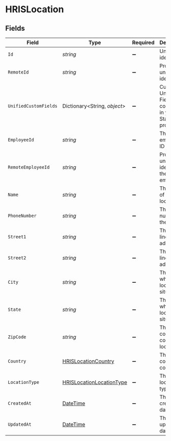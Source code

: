 # HRISLocation


## Fields

| Field                                                                                        | Type                                                                                         | Required                                                                                     | Description                                                                                  | Example                                                                                      |
| -------------------------------------------------------------------------------------------- | -------------------------------------------------------------------------------------------- | -------------------------------------------------------------------------------------------- | -------------------------------------------------------------------------------------------- | -------------------------------------------------------------------------------------------- |
| `Id`                                                                                         | *string*                                                                                     | :heavy_minus_sign:                                                                           | Unique identifier                                                                            | 8187e5da-dc77-475e-9949-af0f1fa4e4e3                                                         |
| `RemoteId`                                                                                   | *string*                                                                                     | :heavy_minus_sign:                                                                           | Provider's unique identifier                                                                 | 8187e5da-dc77-475e-9949-af0f1fa4e4e3                                                         |
| `UnifiedCustomFields`                                                                        | Dictionary<String, *object*>                                                                 | :heavy_minus_sign:                                                                           | Custom Unified Fields configured in your StackOne project                                    | {<br/>"my_project_custom_field_1": "REF-1236",<br/>"my_project_custom_field_2": "some other value"<br/>} |
| `EmployeeId`                                                                                 | *string*                                                                                     | :heavy_minus_sign:                                                                           | The employee ID                                                                              | 1687-3                                                                                       |
| `RemoteEmployeeId`                                                                           | *string*                                                                                     | :heavy_minus_sign:                                                                           | Provider's unique identifier of the employee                                                 | e3cb75bf-aa84-466e-a6c1-b8322b257a48                                                         |
| `Name`                                                                                       | *string*                                                                                     | :heavy_minus_sign:                                                                           | The name of the location                                                                     | Woolsthorpe Manor                                                                            |
| `PhoneNumber`                                                                                | *string*                                                                                     | :heavy_minus_sign:                                                                           | The phone number of the location                                                             | +44 1476 860 364                                                                             |
| `Street1`                                                                                    | *string*                                                                                     | :heavy_minus_sign:                                                                           | The first line of the address                                                                | Water Lane                                                                                   |
| `Street2`                                                                                    | *string*                                                                                     | :heavy_minus_sign:                                                                           | The second line of the address                                                               | Woolsthorpe by Colsterworth                                                                  |
| `City`                                                                                       | *string*                                                                                     | :heavy_minus_sign:                                                                           | The city where the location is situated                                                      | Grantham                                                                                     |
| `State`                                                                                      | *string*                                                                                     | :heavy_minus_sign:                                                                           | The state where the location is situated                                                     | Lincolnshire                                                                                 |
| `ZipCode`                                                                                    | *string*                                                                                     | :heavy_minus_sign:                                                                           | The ZIP code/Postal code of the location                                                     | NG33 5NR                                                                                     |
| `Country`                                                                                    | [HRISLocationCountry](../../Models/Components/HRISLocationCountry.md)                        | :heavy_minus_sign:                                                                           | The country code                                                                             |                                                                                              |
| `LocationType`                                                                               | [HRISLocationLocationType](../../Models/Components/HRISLocationLocationType.md)              | :heavy_minus_sign:                                                                           | The location type                                                                            | work                                                                                         |
| `CreatedAt`                                                                                  | [DateTime](https://learn.microsoft.com/en-us/dotnet/api/system.datetime?view=net-5.0)        | :heavy_minus_sign:                                                                           | The created_at date                                                                          | 2021-01-01T01:01:01.000Z                                                                     |
| `UpdatedAt`                                                                                  | [DateTime](https://learn.microsoft.com/en-us/dotnet/api/system.datetime?view=net-5.0)        | :heavy_minus_sign:                                                                           | The updated_at date                                                                          | 2021-01-01T01:01:01.000Z                                                                     |